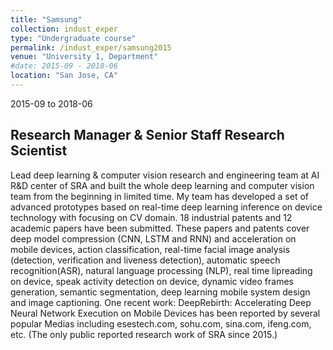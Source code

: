 ```yaml
---
title: "Samsung"
collection: indust_exper
type: "Undergraduate course"
permalink: /indust_exper/samsung2015
venue: "University 1, Department"
#date: 2015-09 - 2018-06
location: "San Jose, CA"
---
```

2015-09 to 2018-06

Research Manager & Senior Staff Research Scientist
------
Lead deep learning & computer vision research and engineering team at AI R&D center of SRA and built the whole deep learning and computer vision team from the beginning in limited time. My team has developed a set of advanced prototypes based on real-time deep learning inference on device technology with focusing on CV domain. 18 industrial patents and 12 academic papers have been submitted. These papers and patents cover deep model compression (CNN, LSTM and RNN) and acceleration on mobile devices, action classification, real-time facial image analysis (detection, verification and liveness detection), automatic speech recognition(ASR), natural language processing (NLP), real time lipreading on device, speak activity detection on device, dynamic video frames generation, semantic segmentation, deep learning mobile system design and image captioning.
One recent work: DeepRebirth: Accelerating Deep Neural Network Execution on Mobile Devices has been reported by several popular Medias including esestech.com, sohu.com, sina.com, ifeng.com, etc. (The only public reported research work of SRA since 2015.)


